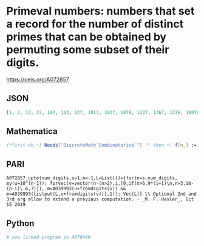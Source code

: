 # Primeval numbers: numbers that set a record for the number of distinct primes that can be obtained by permuting some subset of their digits\.
https://oeis.org/A072857
## JSON
```JSON
[1, 2, 13, 37, 107, 113, 137, 1013, 1037, 1079, 1237, 1367, 1379, 10079, 10123, 10136, 10139, 10237, 10279, 10367, 10379, 12379, 13679, 100279, 100379, 101237, 102347, 102379, 103679, 123479, 1001237, 1002347, 1002379, 1003679, 1012349, 1012379, 1023457, 1023467, 1023479, 1234579, 1234679, 10012349]
```
## Mathematica
```Mathematica
(*first do *) Needs["DiscreteMath`Combinatorica`"] (* then *) f[n_] := Length[ Select[ FromDigits /@ Flatten[ Permutations /@ Subsets[ IntegerDigits[ n]], 1], PrimeQ[ # ] &]]; d = -1; Do[ b = f[n]; If[b > d, Print[n]; d = b], {n, 2^20}] (* _Robert G. Wilson v_, Feb 12 2005 *)
```
## PARI
```PARI
A072857_upto(num_digits,s=1,m=-1,L=List())={for(n=s,num_digits, my(u=10^(n-1)); forvec(v=vector(n-(n>2),i,[0,if(n>6,9*(i+1)\n,n>3,10-(n-i)\.6,7)]), m<A039993(u+fromdigits(v)) && m=A039993(listput(L,u+fromdigits(v))),1)); Vec(L)} \\ Optional 2nd and 3rd arg allow to extend a previous computation. - _M. F. Hasler_, Oct 15 2019
```
## Python
```Python
# see linked program in A076449
```
